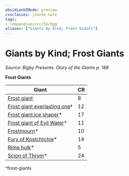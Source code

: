 ```yaml
---
obsidianUIMode: preview
cssclasses: json5e-note
tags:
- compendium/src/5e/bgg
aliases: ["Giants by Kind; Frost Giants"]
---
```

# Giants by Kind; Frost Giants
*Source: Bigby Presents: Glory of the Giants p. 188* 

**Frost Giants**

| Giant | CR |
|-------|----|
| [Frost giant](5E2014官方资源/bestiary/giant/frost-giant.md) | 8 |
| [Frost giant everlasting one](5E2014官方资源/bestiary/giant/frost-giant-everlasting-one-mpmm.md)† | 12 |
| [Frost giant ice shaper](5E2014官方资源/bestiary/giant/frost-giant-ice-shaper-bgg.md)* | 17 |
| [Frost giant of Evil Water](5E2014官方资源/bestiary/giant/frost-giant-of-evil-water-bgg.md)* | 11 |
| [Frostmourn](5E2014官方资源/bestiary/undead/frostmourn-bgg.md)* | 10 |
| [Fury of Kostchtchie](5E2014官方资源/bestiary/fiend/fury-of-kostchtchie-bgg.md)* | 14 |
| [Rime hulk](5E2014官方资源/bestiary/elemental/rime-hulk-bgg.md)* | 5 |
| [Scion of Thrym](5E2014官方资源/bestiary/giant/scion-of-thrym-bgg.md)* | 24 |
^frost-giants